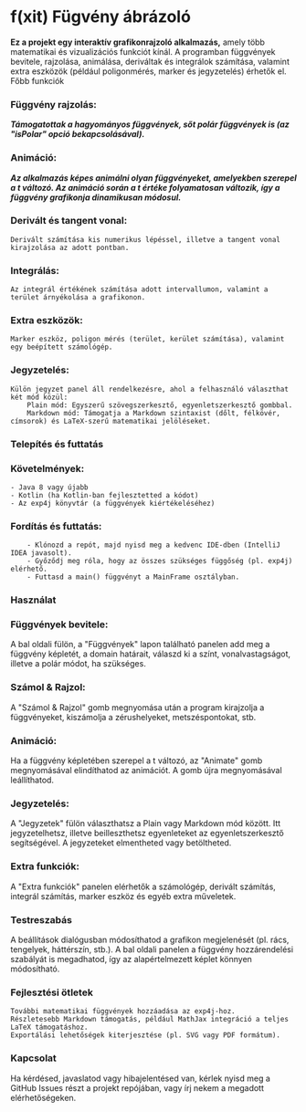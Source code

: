 # f(xit) Fügvény ábrázoló

**Ez a projekt egy interaktív grafikonrajzoló alkalmazás,** amely több matematikai és vizualizációs funkciót kínál. A programban függvények bevitele, rajzolása, animálása, deriváltak és integrálok számítása, valamint extra eszközök (például poligonmérés, marker és jegyzetelés) érhetők el.
Főbb funkciók

### Függvény rajzolás:

***Támogatottak a hagyományos függvények, sőt polár függvények is (az "isPolar" opció bekapcsolásával).***

### Animáció:

***Az alkalmazás képes animálni olyan függvényeket, amelyekben szerepel a t változó. Az animáció során a t értéke folyamatosan változik, így a függvény grafikonja dinamikusan módosul.***

### Derivált és tangent vonal:

    Derivált számítása kis numerikus lépéssel, illetve a tangent vonal kirajzolása az adott pontban.

### Integrálás:

    Az integrál értékének számítása adott intervallumon, valamint a terület árnyékolása a grafikonon.

### Extra eszközök:

    Marker eszköz, poligon mérés (terület, kerület számítása), valamint egy beépített számológép.

### Jegyzetelés:

    Külön jegyzet panel áll rendelkezésre, ahol a felhasználó választhat két mód közül:
        Plain mód: Egyszerű szövegszerkesztő, egyenletszerkesztő gombbal.
        Markdown mód: Támogatja a Markdown szintaxist (dőlt, félkövér, címsorok) és LaTeX-szerű matematikai jelöléseket.

### Telepítés és futtatás

### Követelmények:
    - Java 8 vagy újabb
    - Kotlin (ha Kotlin-ban fejlesztetted a kódot)
    - Az exp4j könyvtár (a függvények kiértékeléséhez)

### Fordítás és futtatás:
        - Klónozd a repót, majd nyisd meg a kedvenc IDE-dben (IntelliJ IDEA javasolt).
        - Győződj meg róla, hogy az összes szükséges függőség (pl. exp4j) elérhető.
        - Futtasd a main() függvényt a MainFrame osztályban.

### Használat

### Függvények bevitele:
A bal oldali fülön, a "Függvények" lapon található panelen add meg a függvény képletét, a domain határait, válaszd ki a színt, vonalvastagságot, illetve a polár módot, ha szükséges.

### Számol & Rajzol:
A "Számol & Rajzol" gomb megnyomása után a program kirajzolja a függvényeket, kiszámolja a zérushelyeket, metszéspontokat, stb.

### Animáció:
Ha a függvény képletében szerepel a t változó, az "Animate" gomb megnyomásával elindíthatod az animációt. A gomb újra megnyomásával leállíthatod.

### Jegyzetelés:
A "Jegyzetek" fülön választhatsz a Plain vagy Markdown mód között. Itt jegyzetelhetsz, illetve beilleszthetsz egyenleteket az egyenletszerkesztő segítségével. A jegyzeteket elmentheted vagy betöltheted.

### Extra funkciók:
A "Extra funkciók" panelen elérhetők a számológép, derivált számítás, integrál számítás, marker eszköz és egyéb extra műveletek.

### Testreszabás

A beállítások dialógusban módosíthatod a grafikon megjelenését (pl. rács, tengelyek, háttérszín, stb.).
    A bal oldali panelen a függvény hozzárendelési szabályát is megadhatod, így az alapértelmezett képlet könnyen módosítható.

### Fejlesztési ötletek

    További matematikai függvények hozzáadása az exp4j-hoz.
    Részletesebb Markdown támogatás, például MathJax integráció a teljes LaTeX támogatáshoz.
    Exportálási lehetőségek kiterjesztése (pl. SVG vagy PDF formátum).

### Kapcsolat

Ha kérdésed, javaslatod vagy hibajelentésed van, kérlek nyisd meg a GitHub Issues részt a projekt repójában, vagy írj nekem a megadott elérhetőségeken.
